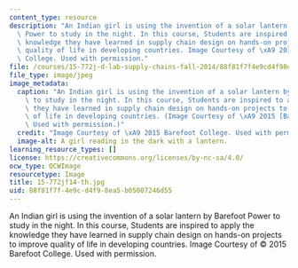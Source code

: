 ```yaml
---
content_type: resource
description: "An Indian girl is using the invention of a solar lantern by Barefoot\
  \ Power to study in the night. In this course, Students are inspired to apply the\
  \ knowledge they have learned in supply chain design on hands-on projects to improve\
  \ quality of life in developing countries. Image Courtesy of \xA9 2015  Barefoot\
  \ College. Used with permission."
file: /courses/15-772j-d-lab-supply-chains-fall-2014/88f81f7f4e9cd4f98ea5b05007246d55_15-772jf14-th.jpg
file_type: image/jpeg
image_metadata:
  caption: "An Indian girl is using the invention of a solar lantern by Barefoot Power\
    \ to study in the night. In this course, Students are inspired to apply the knowledge\
    \ they have learned in supply chain design on hands-on projects to improve quality\
    \ of life in developing countries. (Image Courtesy of \xA9 2015 [Barefoot College](http://www.barefootcollege.org).\
    \ Used with permission.)"
  credit: "Image Courtesy of \xA9 2015 Barefoot College. Used with permission."
  image-alt: A girl reading in the dark with a lantern.
learning_resource_types: []
license: https://creativecommons.org/licenses/by-nc-sa/4.0/
ocw_type: OCWImage
resourcetype: Image
title: 15-772jf14-th.jpg
uid: 88f81f7f-4e9c-d4f9-8ea5-b05007246d55
---
```

An Indian girl is using the invention of a solar lantern by Barefoot Power to study in the night. In this course, Students are inspired to apply the knowledge they have learned in supply chain design on hands-on projects to improve quality of life in developing countries. Image Courtesy of © 2015  Barefoot College. Used with permission.